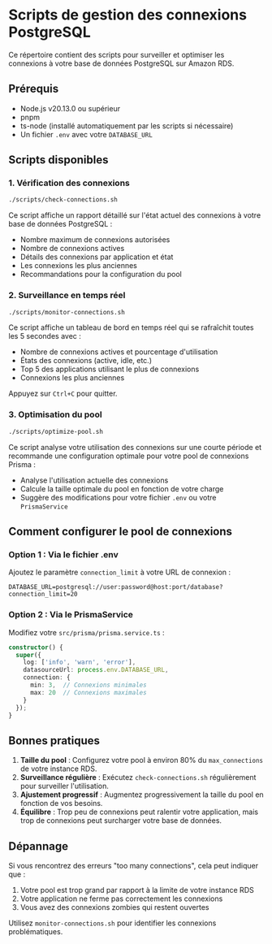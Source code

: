 # Scripts de gestion des connexions PostgreSQL

Ce répertoire contient des scripts pour surveiller et optimiser les connexions à votre base de données PostgreSQL sur Amazon RDS.

## Prérequis

- Node.js v20.13.0 ou supérieur
- pnpm
- ts-node (installé automatiquement par les scripts si nécessaire)
- Un fichier `.env` avec votre `DATABASE_URL`

## Scripts disponibles

### 1. Vérification des connexions

```bash
./scripts/check-connections.sh
```

Ce script affiche un rapport détaillé sur l'état actuel des connexions à votre base de données PostgreSQL :
- Nombre maximum de connexions autorisées
- Nombre de connexions actives
- Détails des connexions par application et état
- Les connexions les plus anciennes
- Recommandations pour la configuration du pool

### 2. Surveillance en temps réel

```bash
./scripts/monitor-connections.sh
```

Ce script affiche un tableau de bord en temps réel qui se rafraîchit toutes les 5 secondes avec :
- Nombre de connexions actives et pourcentage d'utilisation
- États des connexions (active, idle, etc.)
- Top 5 des applications utilisant le plus de connexions
- Connexions les plus anciennes

Appuyez sur `Ctrl+C` pour quitter.

### 3. Optimisation du pool

```bash
./scripts/optimize-pool.sh
```

Ce script analyse votre utilisation des connexions sur une courte période et recommande une configuration optimale pour votre pool de connexions Prisma :
- Analyse l'utilisation actuelle des connexions
- Calcule la taille optimale du pool en fonction de votre charge
- Suggère des modifications pour votre fichier `.env` ou votre `PrismaService`

## Comment configurer le pool de connexions

### Option 1 : Via le fichier .env

Ajoutez le paramètre `connection_limit` à votre URL de connexion :

```
DATABASE_URL=postgresql://user:password@host:port/database?connection_limit=20
```

### Option 2 : Via le PrismaService

Modifiez votre `src/prisma/prisma.service.ts` :

```typescript
constructor() {
  super({
    log: ['info', 'warn', 'error'],
    datasourceUrl: process.env.DATABASE_URL,
    connection: {
      min: 3,  // Connexions minimales
      max: 20  // Connexions maximales
    }
  });
}
```

## Bonnes pratiques

1. **Taille du pool** : Configurez votre pool à environ 80% du `max_connections` de votre instance RDS.
2. **Surveillance régulière** : Exécutez `check-connections.sh` régulièrement pour surveiller l'utilisation.
3. **Ajustement progressif** : Augmentez progressivement la taille du pool en fonction de vos besoins.
4. **Équilibre** : Trop peu de connexions peut ralentir votre application, mais trop de connexions peut surcharger votre base de données.

## Dépannage

Si vous rencontrez des erreurs "too many connections", cela peut indiquer que :
1. Votre pool est trop grand par rapport à la limite de votre instance RDS
2. Votre application ne ferme pas correctement les connexions
3. Vous avez des connexions zombies qui restent ouvertes

Utilisez `monitor-connections.sh` pour identifier les connexions problématiques.